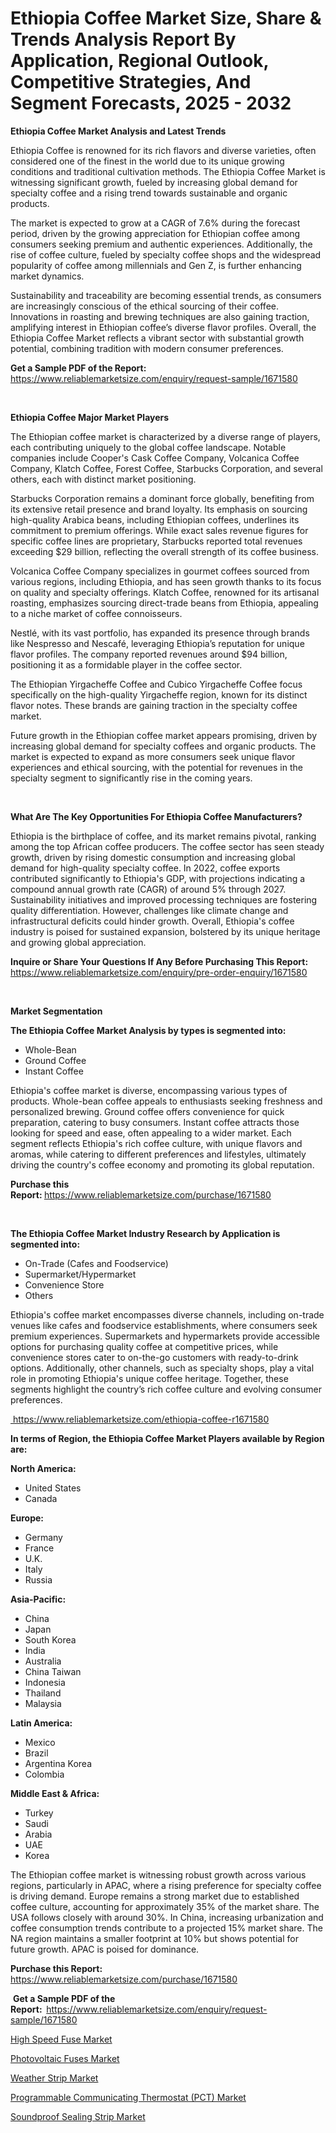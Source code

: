 <p><h1>Ethiopia Coffee Market Size, Share & Trends Analysis Report By Application, Regional Outlook, Competitive Strategies, And Segment Forecasts, 2025 - 2032</h1></p><p><strong>Ethiopia Coffee Market Analysis and Latest Trends</strong></p>
<p><p>Ethiopia Coffee is renowned for its rich flavors and diverse varieties, often considered one of the finest in the world due to its unique growing conditions and traditional cultivation methods. The Ethiopia Coffee Market is witnessing significant growth, fueled by increasing global demand for specialty coffee and a rising trend towards sustainable and organic products. </p><p>The market is expected to grow at a CAGR of 7.6% during the forecast period, driven by the growing appreciation for Ethiopian coffee among consumers seeking premium and authentic experiences. Additionally, the rise of coffee culture, fueled by specialty coffee shops and the widespread popularity of coffee among millennials and Gen Z, is further enhancing market dynamics. </p><p>Sustainability and traceability are becoming essential trends, as consumers are increasingly conscious of the ethical sourcing of their coffee. Innovations in roasting and brewing techniques are also gaining traction, amplifying interest in Ethiopian coffee’s diverse flavor profiles. Overall, the Ethiopia Coffee Market reflects a vibrant sector with substantial growth potential, combining tradition with modern consumer preferences.</p></p>
<p><strong>Get a Sample PDF of the Report:&nbsp;</strong> <a href="https://www.reliablemarketsize.com/enquiry/request-sample/1671580?utm_campaign=1991&utm_medium=2&utm_source=Github&utm_content=ia&utm_term=25032025&utm_id=ethiopia-coffee">https://www.reliablemarketsize.com/enquiry/request-sample/1671580</a></p>
<p>&nbsp;</p>
<p><strong>Ethiopia Coffee Major Market Players</strong></p>
<p><p>The Ethiopian coffee market is characterized by a diverse range of players, each contributing uniquely to the global coffee landscape. Notable companies include Cooper's Cask Coffee Company, Volcanica Coffee Company, Klatch Coffee, Forest Coffee, Starbucks Corporation, and several others, each with distinct market positioning.</p><p>Starbucks Corporation remains a dominant force globally, benefiting from its extensive retail presence and brand loyalty. Its emphasis on sourcing high-quality Arabica beans, including Ethiopian coffees, underlines its commitment to premium offerings. While exact sales revenue figures for specific coffee lines are proprietary, Starbucks reported total revenues exceeding $29 billion, reflecting the overall strength of its coffee business.</p><p>Volcanica Coffee Company specializes in gourmet coffees sourced from various regions, including Ethiopia, and has seen growth thanks to its focus on quality and specialty offerings. Klatch Coffee, renowned for its artisanal roasting, emphasizes sourcing direct-trade beans from Ethiopia, appealing to a niche market of coffee connoisseurs.</p><p>Nestlé, with its vast portfolio, has expanded its presence through brands like Nespresso and Nescafé, leveraging Ethiopia’s reputation for unique flavor profiles. The company reported revenues around $94 billion, positioning it as a formidable player in the coffee sector.</p><p>The Ethiopian Yirgacheffe Coffee and Cubico Yirgacheffe Coffee focus specifically on the high-quality Yirgacheffe region, known for its distinct flavor notes. These brands are gaining traction in the specialty coffee market.</p><p>Future growth in the Ethiopian coffee market appears promising, driven by increasing global demand for specialty coffees and organic products. The market is expected to expand as more consumers seek unique flavor experiences and ethical sourcing, with the potential for revenues in the specialty segment to significantly rise in the coming years.</p></p>
<p>&nbsp;</p>
<p><strong>What Are The Key Opportunities For Ethiopia Coffee Manufacturers?</strong></p>
<p><p>Ethiopia is the birthplace of coffee, and its market remains pivotal, ranking among the top African coffee producers. The coffee sector has seen steady growth, driven by rising domestic consumption and increasing global demand for high-quality specialty coffee. In 2022, coffee exports contributed significantly to Ethiopia's GDP, with projections indicating a compound annual growth rate (CAGR) of around 5% through 2027. Sustainability initiatives and improved processing techniques are fostering quality differentiation. However, challenges like climate change and infrastructural deficits could hinder growth. Overall, Ethiopia's coffee industry is poised for sustained expansion, bolstered by its unique heritage and growing global appreciation.</p></p>
<p><strong>Inquire or Share Your Questions If Any Before Purchasing This Report:</strong> <a href="https://www.reliablemarketsize.com/enquiry/pre-order-enquiry/1671580?utm_campaign=1991&utm_medium=2&utm_source=Github&utm_content=ia&utm_term=25032025&utm_id=ethiopia-coffee">https://www.reliablemarketsize.com/enquiry/pre-order-enquiry/1671580</a></p>
<p>&nbsp;</p>
<p><strong>Market Segmentation</strong></p>
<p><strong>The Ethiopia Coffee Market Analysis by types is segmented into:</strong></p>
<p><ul><li>Whole-Bean</li><li>Ground Coffee</li><li>Instant Coffee</li></ul></p>
<p><p>Ethiopia's coffee market is diverse, encompassing various types of products. Whole-bean coffee appeals to enthusiasts seeking freshness and personalized brewing. Ground coffee offers convenience for quick preparation, catering to busy consumers. Instant coffee attracts those looking for speed and ease, often appealing to a wider market. Each segment reflects Ethiopia's rich coffee culture, with unique flavors and aromas, while catering to different preferences and lifestyles, ultimately driving the country's coffee economy and promoting its global reputation.</p></p>
<p><strong>Purchase this Report:&nbsp;</strong><a href="https://www.reliablemarketsize.com/purchase/1671580?utm_campaign=1991&utm_medium=2&utm_source=Github&utm_content=ia&utm_term=25032025&utm_id=ethiopia-coffee">https://www.reliablemarketsize.com/purchase/1671580</a></p>
<p>&nbsp;</p>
<p><strong>The Ethiopia Coffee Market Industry Research by Application is segmented into:</strong></p>
<p><ul><li>On-Trade (Cafes and Foodservice)</li><li>Supermarket/Hypermarket</li><li>Convenience Store</li><li>Others</li></ul></p>
<p><p>Ethiopia's coffee market encompasses diverse channels, including on-trade venues like cafes and foodservice establishments, where consumers seek premium experiences. Supermarkets and hypermarkets provide accessible options for purchasing quality coffee at competitive prices, while convenience stores cater to on-the-go customers with ready-to-drink options. Additionally, other channels, such as specialty shops, play a vital role in promoting Ethiopia's unique coffee heritage. Together, these segments highlight the country’s rich coffee culture and evolving consumer preferences.</p></p>
<p><a href="https://www.reliablemarketsize.com/ethiopia-coffee-r1671580?utm_campaign=1991&utm_medium=2&utm_source=Github&utm_content=ia&utm_term=25032025&utm_id=ethiopia-coffee">&nbsp;https://www.reliablemarketsize.com/ethiopia-coffee-r1671580</a></p>
<p><strong>In terms of Region, the Ethiopia Coffee Market Players available by Region are:</strong></p>
<p>
    <p> <strong> North America: </strong>
        <ul>
            <li>United States</li>
            <li>Canada</li>
        </ul>
        </p> 
    <p> <strong> Europe: </strong>
        <ul>
            <li>Germany</li>
            <li>France</li>
            <li>U.K.</li>
            <li>Italy</li>
            <li>Russia</li>
        </ul>
        </p> 
    <p> <strong> Asia-Pacific: </strong>
        <ul>
            <li>China</li>
            <li>Japan</li>
            <li>South Korea</li>
            <li>India</li>
            <li>Australia</li>
            <li>China Taiwan</li>
            <li>Indonesia</li>
            <li>Thailand</li>
            <li>Malaysia</li>
        </ul>
        </p> 
    <p> <strong> Latin America: </strong>
        <ul>
            <li>Mexico</li>
            <li>Brazil</li>
            <li>Argentina Korea</li>
            <li>Colombia</li>
        </ul>
        </p> 
    <p> <strong> Middle East & Africa: </strong>
        <ul>
            <li>Turkey</li>
            <li>Saudi</li>
            <li>Arabia</li>
            <li>UAE</li>
            <li>Korea</li>
        </ul>
    </p>
    </p>
<p><p>The Ethiopian coffee market is witnessing robust growth across various regions, particularly in APAC, where a rising preference for specialty coffee is driving demand. Europe remains a strong market due to established coffee culture, accounting for approximately 35% of the market share. The USA follows closely with around 30%. In China, increasing urbanization and coffee consumption trends contribute to a projected 15% market share. The NA region maintains a smaller footprint at 10% but shows potential for future growth. APAC is poised for dominance.</p></p>
<p><strong>Purchase this Report: </strong><a href="https://www.reliablemarketsize.com/purchase/1671580?utm_campaign=1991&utm_medium=2&utm_source=Github&utm_content=ia&utm_term=25032025&utm_id=ethiopia-coffee">https://www.reliablemarketsize.com/purchase/1671580</a></p>
<p>&nbsp;<strong>Get a Sample PDF of the Report:&nbsp;&nbsp;</strong><a href="https://www.reliablemarketsize.com/enquiry/request-sample/1671580?utm_campaign=1991&utm_medium=2&utm_source=Github&utm_content=ia&utm_term=25032025&utm_id=ethiopia-coffee">https://www.reliablemarketsize.com/enquiry/request-sample/1671580</a></p>
<p><strong></strong></p>
<p><p><a href="https://github.com/wraggfomath/Market-Research-Report-List-1/blob/main/high-speed-fuse-market.md?utm_campaign=1991&utm_medium=2&utm_source=Github&utm_content=ia&utm_term=25032025&utm_id=ethiopia-coffee">High Speed Fuse Market</a></p><p><a href="https://github.com/countpapajwp/Market-Research-Report-List-1/blob/main/photovoltaic-fuses-market.md?utm_campaign=1991&utm_medium=2&utm_source=Github&utm_content=ia&utm_term=25032025&utm_id=ethiopia-coffee">Photovoltaic Fuses Market</a></p><p><a href="https://github.com/haagarocapmj/Market-Research-Report-List-1/blob/main/weather-strip-market.md?utm_campaign=1991&utm_medium=2&utm_source=Github&utm_content=ia&utm_term=25032025&utm_id=ethiopia-coffee">Weather Strip Market</a></p><p><a href="https://github.com/gfellcincot4/Market-Research-Report-List-1/blob/main/programmable-communicating-thermostat-pct-market.md?utm_campaign=1991&utm_medium=2&utm_source=Github&utm_content=ia&utm_term=25032025&utm_id=ethiopia-coffee">Programmable Communicating Thermostat (PCT) Market</a></p><p><a href="https://github.com/fallalenoswG/Market-Research-Report-List-1/blob/main/soundproof-sealing-strip-market.md?utm_campaign=1991&utm_medium=2&utm_source=Github&utm_content=ia&utm_term=25032025&utm_id=ethiopia-coffee">Soundproof Sealing Strip Market</a></p></p>
